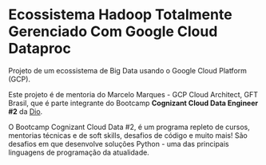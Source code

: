 # Ecossistema Hadoop Totalmente Gerenciado Com Google Cloud Dataproc
Projeto de um ecossistema de Big Data usando o Google Cloud Platform (GCP).

Este projeto é de mentoria do Marcelo Marques - GCP Cloud Architect, GFT Brasil, que é parte
integrante do Bootcamp **Cognizant Cloud Data Engineer #2** da [Dio](https://web.dio.me/track/cognizant-cloud-data-engineer-2).

O Bootcamp Cognizant Cloud Data #2, é um programa repleto de cursos, mentorias técnicas e de soft skills,
desafios de código e muito mais! São desafios em que desenvolve soluções Python - uma das principais linguagens de
programação da atualidade.